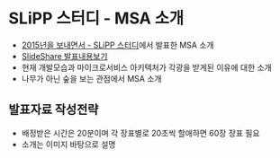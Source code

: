 # SLiPP 스터디 - MSA 소개

* [2015년을 보내면서 - SLiPP 스터디](http://onoffmix.com/event/58391)에서 발표한 MSA 소개
* [SlideShare 발표내용보기](http://www.slideshare.net/ncrash/slipp-msa)
* 현재 개발모습과 마이크로서비스 아키텍처가 각광을 받게된 이유에 대한 소개
* 나무가 아닌 숲을 보는 관점에서 MSA 소개

## 발표자료 작성전략

* 배정받은 시간은 20분이며 각 장표별로 20초씩 할애하면 60장 장표 필요
* 소개는 이미지 바탕으로 설명
